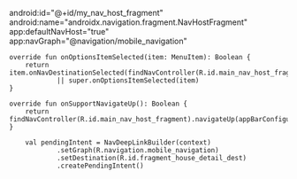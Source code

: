 android:id="@+id/my_nav_host_fragment"
android:name="androidx.navigation.fragment.NavHostFragment"
 app:defaultNavHost="true"
app:navGraph="@navigation/mobile_navigation"


    override fun onOptionsItemSelected(item: MenuItem): Boolean {
        return item.onNavDestinationSelected(findNavController(R.id.main_nav_host_fragment))
                || super.onOptionsItemSelected(item)
    }

    override fun onSupportNavigateUp(): Boolean {
        return findNavController(R.id.main_nav_host_fragment).navigateUp(appBarConfiguration)
    }
    
        val pendingIntent = NavDeepLinkBuilder(context)
                .setGraph(R.navigation.mobile_navigation)
                .setDestination(R.id.fragment_house_detail_dest)
                .createPendingIntent()
